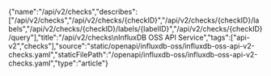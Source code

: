 {"name":"/api/v2/checks","describes":["/api/v2/checks","/api/v2/checks/{checkID}","/api/v2/checks/{checkID}/labels","/api/v2/checks/{checkID}/labels/{labelID}","/api/v2/checks/{checkID}/query"],"title":"/api/v2/checks\nInfluxDB OSS API Service","tags":["api-v2","checks"],"source":"static/openapi/influxdb-oss/influxdb-oss-api-v2-checks.yaml","staticFilePath":"/openapi/influxdb-oss/influxdb-oss-api-v2-checks.yaml","type":"article"}

